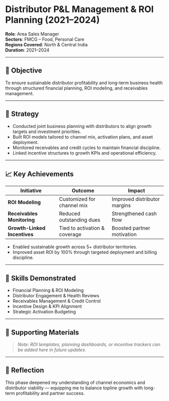 # Distributor P&L Management & ROI Planning (2021–2024)

**Role**: Area Sales Manager  
**Sectors**: FMCG – Food, Personal Care  
**Regions Covered**: North & Central India  
**Duration**: 2021–2024

---

## 🧭 Objective

To ensure sustainable distributor profitability and long-term business health through structured financial planning, ROI modeling, and receivables management.

---

## 🚀 Strategy

- Conducted joint business planning with distributors to align growth targets and investment priorities.
- Built ROI models tailored to channel mix, activation plans, and asset deployment.
- Monitored receivables and credit cycles to maintain financial discipline.
- Linked incentive structures to growth KPIs and operational efficiency.

---

## 📈 Key Achievements

| Initiative                     | Outcome                            | Impact                        |
|-------------------------------|------------------------------------|-------------------------------|
| **ROI Modeling**              | Customized for channel mix         | Improved distributor margins  |
| **Receivables Monitoring**    | Reduced outstanding dues           | Strengthened cash flow        |
| **Growth-Linked Incentives**  | Tied to activation & coverage      | Boosted partner motivation    |

- Enabled sustainable growth across 5+ distributor territories.
- Improved asset ROI by 100% through targeted deployment and billing discipline.

---

## 🧠 Skills Demonstrated

- Financial Planning & ROI Modeling  
- Distributor Engagement & Health Reviews  
- Receivables Management & Credit Control  
- Incentive Design & KPI Alignment  
- Strategic Activation Budgeting

---

## 📎 Supporting Materials

> _Note: ROI templates, planning dashboards, or incentive trackers can be added here in future updates._

---

## 🔁 Reflection

This phase deepened my understanding of channel economics and distributor viability — equipping me to balance topline growth with long-term profitability and partner success.
